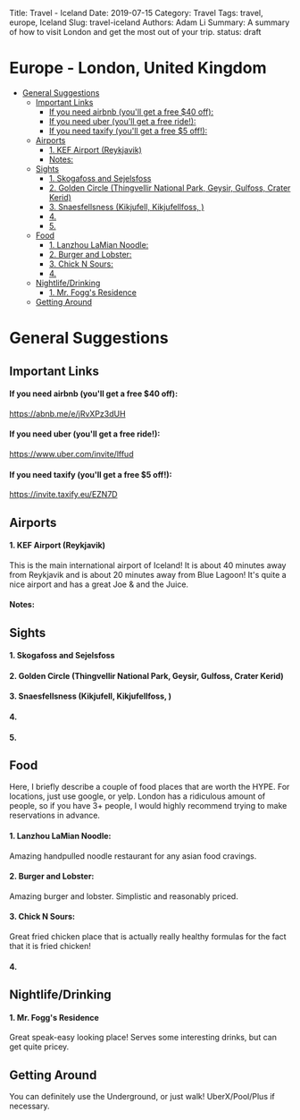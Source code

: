 Title: Travel - Iceland
Date: 2019-07-15
Category: Travel
Tags: travel, europe, Iceland
Slug: travel-iceland
Authors: Adam Li
Summary: A summary of how to visit London and get the most out of your trip.
status: draft

# Europe - London, United Kingdom
<!-- MarkdownTOC autolink="true" -->

- [General Suggestions](#general-suggestions)
    - [Important Links](#important-links)
        - [If you need airbnb \(you'll get a free $40 off\):](#if-you-need-airbnb-youll-get-a-free-%2440-off)
        - [If you need uber \(you'll get a free ride!\):](#if-you-need-uber-youll-get-a-free-ride)
        - [If you need taxify \(you'll get a free $5 off!\):](#if-you-need-taxify-youll-get-a-free-%245-off)
    - [Airports](#airports)
        - [1. KEF Airport \(Reykjavik\)](#1-kef-airport-reykjavik)
        - [Notes:](#notes)
    - [Sights](#sights)
        - [1. Skogafoss and Sejelsfoss](#1-skogafoss-and-sejelsfoss)
        - [2. Golden Circle \(Thingvellir National Park, Geysir, Gulfoss, Crater Kerid\)](#2-golden-circle-thingvellir-national-park-geysir-gulfoss-crater-kerid)
        - [3. Snaesfellsness \(Kikjufell, Kikjufellfoss, \)](#3-snaesfellsness-kikjufell-kikjufellfoss-)
        - [4.](#4)
        - [5.](#5)
    - [Food](#food)
        - [1. Lanzhou LaMian Noodle:](#1-lanzhou-lamian-noodle)
        - [2. Burger and Lobster:](#2-burger-and-lobster)
        - [3. Chick N Sours:](#3-chick-n-sours)
        - [4.](#4-1)
    - [Nightlife/Drinking](#nightlifedrinking)
        - [1. Mr. Fogg's Residence](#1-mr-foggs-residence)
    - [Getting Around](#getting-around)

<!-- /MarkdownTOC -->

# General Suggestions

## Important Links
#### If you need airbnb (you'll get a free $40 off):
<a href="https://abnb.me/e/jRvXPz3dUH">https://abnb.me/e/jRvXPz3dUH</a>
#### If you need uber (you'll get a free ride!):
<a href="https://www.uber.com/invite/lffud">https://www.uber.com/invite/lffud</a>
#### If you need taxify (you'll get a free $5 off!):
<a href="https://invite.taxify.eu/EZN7D">https://invite.taxify.eu/EZN7D</a>

## Airports
#### 1. KEF Airport (Reykjavik)
This is the main international airport of Iceland! It is about 40 minutes away from Reykjavik and is about 20 minutes away from Blue Lagoon! It's quite a nice airport and has a great Joe & and the Juice.

#### Notes:

## Sights
#### 1. Skogafoss and Sejelsfoss

#### 2. Golden Circle (Thingvellir National Park, Geysir, Gulfoss, Crater Kerid)


#### 3. Snaesfellsness (Kikjufell, Kikjufellfoss, )

#### 4. 

#### 5. 

## Food
Here, I briefly describe a couple of food places that are worth the HYPE. For locations, just use google, or yelp. London has a ridiculous amount of people, so if you have 3+ people, I would highly recommend trying to make reservations in advance.

#### 1. Lanzhou LaMian Noodle:
Amazing handpulled noodle restaurant for any asian food cravings.

#### 2. Burger and Lobster:
Amazing burger and lobster. Simplistic and reasonably priced.

#### 3. Chick N Sours:
Great fried chicken place that is actually really healthy formulas for the fact that it is fried chicken!

#### 4. 

## Nightlife/Drinking
#### 1. Mr. Fogg's Residence
Great speak-easy looking place! Serves some interesting drinks, but can get quite pricey.

<!-- #### 2. Ministry of Sound -->


## Getting Around
You can definitely use the Underground, or just walk! UberX/Pool/Plus if necessary.
